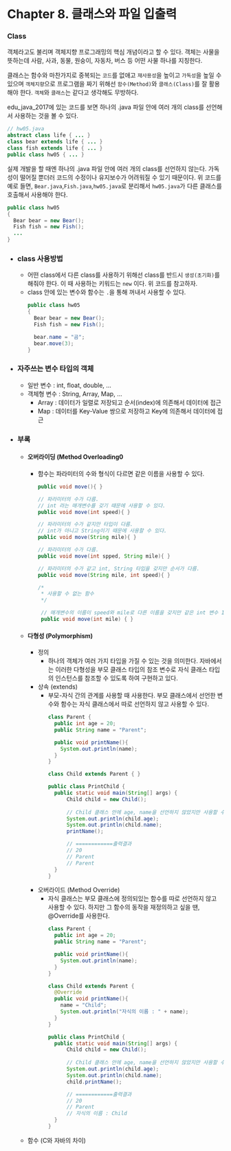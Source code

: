 # Chapter 8. 클래스와 파일 입출력

### Class

객체라고도 불리며 객체지향 프로그래밍의 핵심 개념이라고 할 수 있다. 객체는 사물을 뜻하는데 사람, 사과, 동물, 원숭이, 자동차, 버스 등 어떤 사물 하나를 지칭한다.

클래스는 함수와 마찬가지로 중복되는 `코드`를 없애고 `재사용성`을 높이고 `가독성`을 높일 수 있으며 `객체지향`으로 프로그램을 짜기 위해선 `함수(Method)`와 `클래스(Class)`를 잘 활용해야 한다. `객체`와 `클래스`는 같다고 생각해도 무방하다.

edu_java_2017에 있는 코드를 보면 하나의 .java 파일 안에 여러 개의 class를 선언해서 사용하는 것을 볼 수 있다.
```java
// hw05.java
abstract class life { ... }
class bear extends life	{ ... }
class fish extends life	{ ... }
public class hw05 { ... }	
```

실제 개발을 할 때엔 하나의 .java 파일 안에 여러 개의 class를 선언하지 않는다. 가독성이 떨어질 뿐더러 코드의 수정이나 유지보수가 어려워질 수 있기 때문이다. 위 코드를 예로 들면, `Bear.java`,`Fish.java`,`hw05.java`로 분리해서 `hw05.java`가 다른 클래스를 호출해서 사용해야 한다.
```java
public class hw05 
{
  Bear bear = new Bear();
  Fish fish = new Fish();
  ...	
}
```

- ### class 사용방법
  - 어떤 class에서 다른 class를 사용하기 위해선 class를 반드시 `생성(초기화)`를 해줘야 한다. 이 때 사용하는 키워드는 `new` 이다. 위 코드를 참고하자.
  - class 안에 있는 변수와 함수는 `.`을 통해 꺼내서 사용할 수 있다.
    ```java
    public class hw05 
    {
      Bear bear = new Bear();
      Fish fish = new Fish();

      bear.name = "곰";
      bear.move(3);
    }
    ```

- ### 자주쓰는 변수 타입의 객체
  - 일반 변수 : int, float, double, ...
  - 객체형 변수 : String, Array, Map, ... 
    - Array : 데이터가 일렬로 저장되고 순서(index)에 의존해서 데이터에 접근
    - Map : 데이터를 Key-Value 쌍으로 저장하고 Key에 의존해서 데이터에 접근

- ### 부록
  - #### 오버라이딩 (Method Overloading0
    - 함수는 파라미터의 수와 형식이 다르면 같은 이름을 사용할 수 있다.
      ```java
      public void move(){ }

      // 파라미터의 수가 다름.
      // int 라는 매개변수를 갖기 때문에 사용할 수 있다.
      public void move(int speed){ }

      // 파라미터의 수가 같지만 타입이 다름.
      // int가 아니고 String이기 때문에 사용할 수 있다.
      public void move(String mile){ }

      // 파라미터의 수가 다름.
      public void move(int spped, String mile){ }
      
      // 파라미터의 수가 같고 int, String 타입을 갖지만 순서가 다름.
      public void move(String mile, int speed){ }

      /*
       * 사용할 수 없는 함수
       */

       // 매개변수의 이름이 speed와 mile로 다른 이름을 갖지만 같은 int 변수 1개만 사용하기 때문에 사용할 수 없다.
       public void move(int mile) { }
      ```

  - #### 다형성 (Polymorphism)
    - 정의
      - 하나의 객체가 여러 가지 타입을 가질 수 있는 것을 의미한다. 자바에서는 이러한 다형성을 부모 클래스 타입의 참조 변수로 자식 클래스 타입의 인스턴스를 참조할 수 있도록 하여 구현하고 있다.
    - 상속 (extends)
      - 부모-자식 간의 관계를 사용할 때 사용한다. 부모 클래스에서 선언한 변수와 함수는 자식 클래스에서 따로 선언하지 않고 사용할 수 있다.
        ```java
        class Parent {
          public int age = 20;
          public String name = "Parent";

          public void printName(){ 
            System.out.println(name);
          }
        }

        class Child extends Parent { }
        
        public class PrintChild {
          public static void main(String[] args) {
              Child child = new Child();
              
              // Child 클래스 안에 age, name을 선언하지 않았지만 사용할 수 있다.
              System.out.println(child.age);
              System.out.println(child.name);
              printName();

              // ============출력결과
              // 20
              // Parent
              // Parent
          }
        }
        ```
    - 오버라이드 (Method Override)
      - 자식 클래스는 부모 클래스에 정의되있는 함수를 따로 선언하지 않고 사용할 수 있다. 하지만 그 함수의 동작을 재정의하고 싶을 땐, @Override를 사용한다.
        ```java
        class Parent {
          public int age = 20;
          public String name = "Parent";

          public void printName(){ 
            System.out.println(name);
          }
        }

        class Child extends Parent { 
          @Override
          public void printName(){
            name = "Child";
            System.out.println("자식의 이름 : " + name);
          }
        }
        
        public class PrintChild {
          public static void main(String[] args) {
              Child child = new Child();
              
              // Child 클래스 안에 age, name을 선언하지 않았지만 사용할 수 있다.
              System.out.println(child.age);
              System.out.println(child.name);
              child.printName();

              // ============출력결과
              // 20
              // Parent
              // 자식의 이름 : Child
          }
        }
        ```

  - 함수 (C와 자바의 차이)
